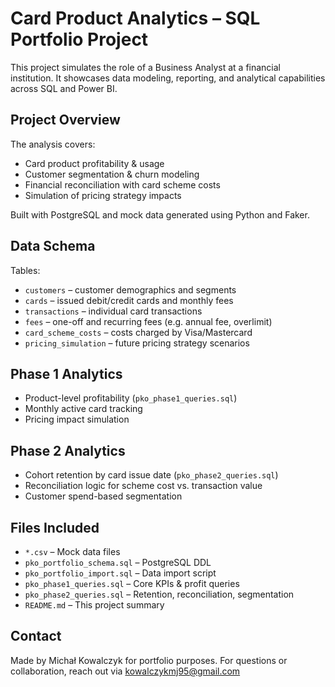 
# Card Product Analytics – SQL Portfolio Project

This project simulates the role of a Business Analyst at a financial institution. It showcases data modeling, reporting, and analytical capabilities across SQL and Power BI.

## Project Overview

The analysis covers:
- Card product profitability & usage
- Customer segmentation & churn modeling
- Financial reconciliation with card scheme costs
- Simulation of pricing strategy impacts

Built with PostgreSQL and mock data generated using Python and Faker.

##  Data Schema

Tables:
- `customers` – customer demographics and segments
- `cards` – issued debit/credit cards and monthly fees
- `transactions` – individual card transactions
- `fees` – one-off and recurring fees (e.g. annual fee, overlimit)
- `card_scheme_costs` – costs charged by Visa/Mastercard
- `pricing_simulation` – future pricing strategy scenarios

##  Phase 1 Analytics

- Product-level profitability (`pko_phase1_queries.sql`)
- Monthly active card tracking
- Pricing impact simulation

##  Phase 2 Analytics

- Cohort retention by card issue date (`pko_phase2_queries.sql`)
- Reconciliation logic for scheme cost vs. transaction value
- Customer spend-based segmentation

##  Files Included

- `*.csv` – Mock data files
- `pko_portfolio_schema.sql` – PostgreSQL DDL
- `pko_portfolio_import.sql` – Data import script
- `pko_phase1_queries.sql` – Core KPIs & profit queries
- `pko_phase2_queries.sql` – Retention, reconciliation, segmentation
- `README.md` – This project summary

##  Contact

Made by Michał Kowalczyk for portfolio purposes. For questions or collaboration, reach out via kowalczykmj95@gmail.com
